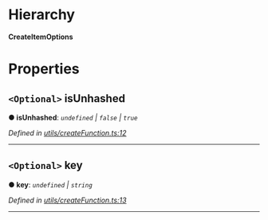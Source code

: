 

# Hierarchy

**CreateItemOptions**

# Properties

<a id="isunhashed"></a>

## `<Optional>` isUnhashed

**● isUnhashed**: *`undefined` | `false` | `true`*

*Defined in [utils/createFunction.ts:12](https://github.com/polkadot-js/api/blob/f957639/packages/type-storage/src/utils/createFunction.ts#L12)*

___
<a id="key"></a>

## `<Optional>` key

**● key**: *`undefined` | `string`*

*Defined in [utils/createFunction.ts:13](https://github.com/polkadot-js/api/blob/f957639/packages/type-storage/src/utils/createFunction.ts#L13)*

___


